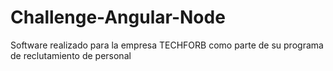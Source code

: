 # Challenge-Angular-Node
 Software realizado para la empresa TECHFORB como parte de su programa de reclutamiento de personal
